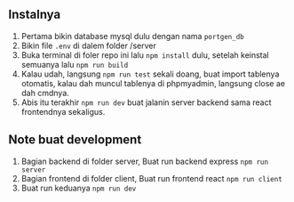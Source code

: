 ## Instalnya

1. Pertama bikin database mysql dulu dengan nama `portgen_db`
2. Bikin file `.env` di dalem folder /server
2. Buka terminal di foler repo ini lalu `npm install` dulu, setelah keinstal semuanya lalu `npm run build`
3. Kalau udah, langsung `npm run test` sekali doang, buat import tablenya otomatis, kalau dah muncul tablenya di phpmyadmin, langsung close ae dah cmdnya.
4. Abis itu terakhir `npm run dev` buat jalanin server backend sama react frontendnya sekaligus.

## Note buat development
1. Bagian backend di folder server, Buat run backend express `npm run server`
2. Bagian frontend di folder client, Buat run frontend react `npm run client`
3. Buat run keduanya `npm run dev`
